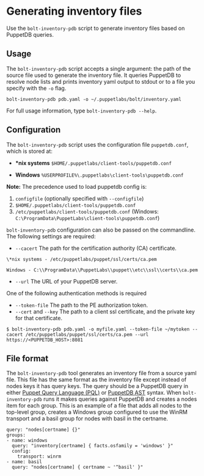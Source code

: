 # Generating inventory files

Use the `bolt-inventory-pdb` script to generate inventory files based on PuppetDB queries.

## Usage

The `bolt-inventory-pdb` script accepts a single argument: the path of the
source file used to generate the inventory file. It queries PuppetDB to resolve
node lists and prints inventory yaml output to stdout or to a file you specify
with the `-o` flag.

```
bolt-inventory-pdb pdb.yaml -o ~/.puppetlabs/bolt/inventory.yaml
```

For full usage information, type `bolt-inventory-pdb --help`.

## Configuration

The `bolt-inventory-pdb` script uses the configuration file `puppetdb.conf`, which is stored at:

-    **\*nix systems** `$HOME/.puppetlabs/client-tools/puppetdb.conf`

-    **Windows** `%USERPROFILE%\.puppetlabs\client-tools\puppetdb.conf`


**Note:** The precedence used to load puppetdb config is:

1.   `configfile` \(optionally specified with `--configfile`\)
2.   `$HOME/.puppetlabs/client-tools/puppetdb.conf`
3.   `/etc/puppetlabs/client-tools/puppetdb.conf` \(Windows: `C:\ProgramData\PuppetLabs\client-tools\puppetdb.conf`\)

 `bolt-inventory-pdb` configuration can also be passed on the commandline. The following settings are required:


-    `--cacert` The path for the certification authority \(CA\) certificate.

    \*nix systems - /etc/puppetlabs/puppet/ssl/certs/ca.pem

    Windows - C:\\ProgramData\\PuppetLabs\\puppet\\etc\\ssl\\certs\\ca.pem

-    `--url` The URL of your PuppetDB server.

One of the following authentication methods is required

-    `--token-file` The path to the PE authorization token.
-    `--cert` and `--key` The path to a client ssl certificate, and the private key for that certificate.


```
$ bolt-inventory-pdb pdb.yaml -o myfile.yaml --token-file ~/mytoken --cacert /etc/puppetlabs/puppet/ssl/certs/ca.pem --url  https://<PUPPETDB_HOST>:8081
```

## File format

The `bolt-inventory-pdb` tool generates an inventory file from a source yaml file. This file has the same format as the inventory file except instead of nodes keys it has query keys. The query should be a PuppetDB query in either [Puppet Query Language \(PQL\)](https://puppet.com/docs/puppetdb/latest/api/query/v4/pql.html) or [PuppetDB AST](https://puppet.com/docs/puppetdb/latest/api/query/v4/ast.html) syntax. When `bolt-inventory-pdb` runs it makes queries against PuppetDB and creates a nodes item for each group. This is an example of a file that adds all nodes to the top-level group, creates a Windows group configured to use the WinRM transport and a basil group for nodes with basil in the certname.

```
query: "nodes[certname] {}"
groups:
- name: windows
  query: "inventory[certname] { facts.osfamily = 'windows' }"
  config:
    transport: winrm
- name: basil
  query: "nodes[certname] { certname ~ '^basil' }"
```

